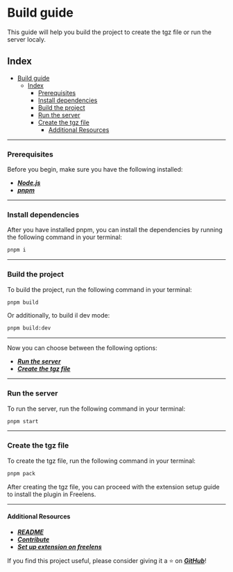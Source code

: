 # Build guide

This guide will help you build the project to create the tgz file or run the server localy.

## Index

- [Build guide](#build-guide)
  - [Index](#index)
    - [Prerequisites](#prerequisites)
    - [Install dependencies](#install-dependencies)
    - [Build the project](#build-the-project)
    - [Run the server](#run-the-server)
    - [Create the tgz file](#create-the-tgz-file)
      - [Additional Resources](#additional-resources)

---

### Prerequisites

Before you begin, make sure you have the following installed:

- [***Node.js***](https://nodejs.org/en)
- [***pnpm***](https://pnpm.io/it/installation)

---

### Install dependencies

After you have installed pnpm, you can install the dependencies by running the
following command in your terminal:

```sh
pnpm i
```

---

### Build the project

To build the project, run the following command in your terminal:
```sh
pnpm build
```

Or additionally, to build il dev mode:
```sh
pnpm build:dev
```

---

Now you can choose between the following options:

- [***Run the server***](#run-the-server)
- [***Create the tgz file***](#create-the-tgz-file)

---

### Run the server

To run the server, run the following command in your terminal:

```sh
pnpm start
```
---

### Create the tgz file

To create the tgz file, run the following command in your terminal:

```sh
pnpm pack
```

After creating the tgz file, you can proceed with the extension setup guide to install the plugin in Freelens.

---

#### Additional Resources

- [***README***](../README.md)
- [***Contribute***](CONTRIBUTING.md)
- [***Set up extension on freelens***](./SET_UP_EXTENSION.md)

If you find this project useful, please consider giving it a ⭐️ on
[***GitHub***](https://github.com/freelensapp/freelens-ai)!
